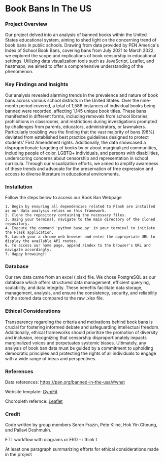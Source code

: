 # Book Bans In The US 


### Project Overview

Our project delved into an analysis of banned books within the United States educational system, aiming to shed light on the concerning trend of book bans in public schools. Drawing from data provided by PEN America's Index of School Book Bans, covering bans from July 2021 to March 2022, we explored the scope and implications of book censorship in educational settings. Utilizing data visualization tools such as JavaScript, Leaflet, and heatmaps, we aimed to offer a comprehensive understanding of the phenomenon.

### Key Findings and Insights

Our analysis revealed alarming trends in the prevalence and nature of book bans across various school districts in the United States. Over the nine-month period covered, a total of 1,586 instances of individual books being banned were recorded, affecting 1,145 unique book titles. These bans manifested in different forms, including removals from school libraries, prohibitions in classrooms, and restrictions during investigations prompted by challenges from parents, educators, administrators, or lawmakers. Particularly troubling was the finding that the vast majority of bans (98%) deviated from established best practice guidelines designed to protect students' First Amendment rights. Additionally, the data showcased a disproportionate targeting of books by or about marginalized communities, including people of color, LGBTQ+ individuals, and persons with disabilities, underscoring concerns about censorship and representation in school curricula. Through our visualization efforts, we aimed to amplify awareness of these trends and advocate for the preservation of free expression and access to diverse literature in educational environments.


### Installation

Follow the steps below to access our Book Ban Webpage

    1. Begin by ensuring all dependencies related to Flask are installed as our data analysis relies on this framework.
    2. Clone the repository containing the necessary files.
    3. Using your terminal, navigate to the main directory of the cloned repository.
    4. Execute the command 'python base.py' in your terminal to initiate the Flask application.
    5. Launch your a chrome web browser and enter the appropriate URL to display the available API routes.
    6. To access our home page, append /index to the browser's URL and navigate accordingly.
    7. Happy browsing!!

### Database
Our raw data came from an excel (.xlsx) file. We chose PostgreSQL as our database which offers structured data management, efficient querying, scalability, and data integrity. These benefits facilitate data storage, management, analysis, and ensure the consistency, security, and reliability of the stored data compared to the raw .xlsx file.

### Ethical Considerations

Transparency regarding the criteria and motivations behind book bans is crucial for fostering informed debate and safeguarding intellectual freedom. Additionally, ethical frameworks should prioritize the promotion of diversity and inclusion, recognizing that censorship disproportionately impacts marginalized voices and perpetuates systemic biases. Ultimately, any analysis of book ban data must be guided by a commitment to upholding democratic principles and protecting the rights of all individuals to engage with a wide range of ideas and perspectives.

### References
Data references: https://pen.org/banned-in-the-usa/#what

Website template: [GymFit](https://demo.themefisher.com/gymfit/).

Choropleth refernce: [Leaflet](https://leafletjs.com/examples/choropleth/)

### Credit
Code written by group members Seren Frazin, Pete Kline, Hok Yin Cheung, and Pallavi Deshmukh. 





ETL workflow with diagrams or ERD - i think t

At least one paragraph summarizing efforts for ethical considerations made in the project
